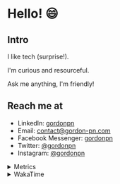 # Hello! 😄

## Intro

I like tech (surprise!).

I'm curious and resourceful.

Ask me anything, I'm friendly!

## Reach me at

- LinkedIn: [gordonpn](https://www.linkedin.com/in/gordonpn/)
- Email: [contact@gordon-pn.com](mailto:contact@gordon-pn.com)
- Facebook Messenger: [gordonpn](https://www.messenger.com/t/Gordonpn)
- Twitter: [@gordonpn](https://twitter.com/Gordonpn)
- Instagram: [@gordonpn](https://www.instagram.com/gordonpn/)

<details>
  <summary>Metrics</summary>

  <img align="center" src="https://github.com/gordonpn/gordonpn/blob/master/github-metrics.svg" alt="GitHub Metrics">

</details>

<details>
  <summary>WakaTime</summary>

  <!--START_SECTION:waka-->
📊 **This Week I Spent My Time On** 

```text
💬 Programming Languages: 
Bash                     1 hr 58 mins        ██████████░░░░░░░░░░░░░░░   39.60 % 
XML                      45 mins             ████░░░░░░░░░░░░░░░░░░░░░   15.12 % 
TypeScript               34 mins             ███░░░░░░░░░░░░░░░░░░░░░░   11.67 % 
Java                     33 mins             ███░░░░░░░░░░░░░░░░░░░░░░   11.33 % 
JSON                     23 mins             ██░░░░░░░░░░░░░░░░░░░░░░░   07.79 % 

🔥 Editors: 
IntelliJ IDEA            3 hrs 14 mins       ████████████████░░░░░░░░░   64.88 % 
VS Code                  1 hr 45 mins        █████████░░░░░░░░░░░░░░░░   35.12 % 
```


 Last Updated on 06/07/2024 10:19:03 UTC
<!--END_SECTION:waka-->
</details>
